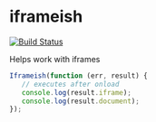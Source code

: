 # iframeish

[![Build Status](https://travis-ci.org/h5o/iframeish.svg?branch=master)](https://travis-ci.org/h5o/iframeish)

Helps work with iframes

```js
Iframeish(function (err, result) {
   // executes after onload
   console.log(result.iframe);
   console.log(result.document);
});
```
